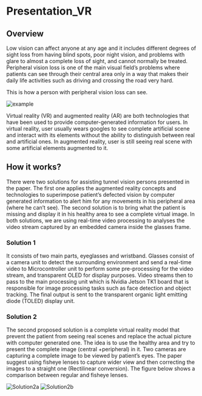 # Presentation_VR

## Overview
Low vision can affect anyone at any age and it includes different degrees of sight loss from having blind spots, poor night vision, and problems with glare to almost a complete 
loss of sight, and cannot normally be treated. Peripheral vision loss is one of the main visual field’s problems where patients can see through their central area only in a way
that makes their daily life activities such as driving and crossing the road very hard. 

This is how a person with peripheral vision loss can see.

![example](https://user-images.githubusercontent.com/55362861/92481480-07750580-f1ac-11ea-9dfa-f3a86e25a516.PNG)

Virtual reality (VR) and augmented reality (AR) are both technologies that have been used to provide computer-generated information for users. In virtual reality, user usually 
wears googles to see complete artificial scene and interact with its elements without the ability to distinguish between real and artificial ones. In augmented reality, user is 
still seeing real scene with some artificial elements augmented to it.

## How it works?
There were two solutions for assisting tunnel vision persons presented in the paper. The first one applies the augmented reality concepts and technologies to superimpose patient’s
defected vision by computer generated information to alert him for any movements in his peripheral area (where he can’t see). 
The second solution is to bring what the patient is missing and display it in his healthy area to see a complete virtual image. In both solutions, we are using real-time video
processing to analyses the video stream captured by an embedded camera inside the glasses frame.

### Solution 1
It consists of two main parts, eyeglasses and wristband. Glasses consist of a camera unit to detect the surrounding environment and send a real-time video to Microcontroller unit
to perform some pre-processing for the video stream, and transparent OLED for display purposes. Video streams then to pass to the main processing unit which is Nvidia Jetson TK1
board that is responsible for image processing tasks such as face detection and object tracking.  The final output is sent to the transparent organic light emitting diode (TOLED)
display unit.


### Solution 2
The second proposed solution is a complete virtual reality model that prevent the patient from seeing real scenes and replace the actual picture with computer generated one. The
idea is to use the healthy area and try to present the complete image (central +peripheral) in it. Two cameras are capturing a complete image to be viewed by patient’s eyes. The 
paper suggest using fisheye lenses to capture wider view and then correcting the images to a straight one (Rectilinear conversion). The figure below shows a comparison between
regular and fisheye lenses.

![Solution2a](https://user-images.githubusercontent.com/55362861/92490487-b61e4380-f1b6-11ea-926f-b28b1b023bd9.PNG)
![Solution2b](https://user-images.githubusercontent.com/55362861/92490488-b6b6da00-f1b6-11ea-8893-67f7a8ae22ef.PNG)







